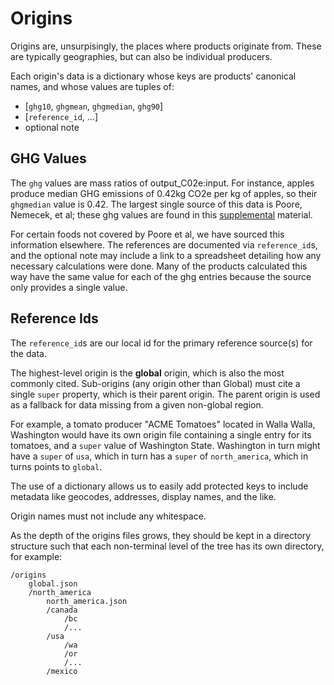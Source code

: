 # Origins

Origins are, unsurpisingly, the places where products originate from. These are typically geographies, but can also be individual producers.

Each origin's data is a dictionary whose keys are products' canonical names, and whose values are tuples of:

* [`ghg10`, `ghgmean`, `ghgmedian`, `ghg90`]
* [`reference_id`, ...]
* optional note

## GHG Values

The `ghg` values are mass ratios of output_C02e:input. For instance, apples produce median GHG emissions of 0.42kg CO2e per kg of apples, so their `ghgmedian` value is 0.42. The largest single source of this data is Poore, Nemecek, et al; these ghg values are found in this [supplemental](https://www.science.org/doi/suppl/10.1126/science.aaq0216/suppl_file/aaq0216-poore-sm-revision1.pdf) material.

For certain foods not covered by Poore et al, we have sourced this information elsewhere. The references are documented via `reference_id`s, and the optional note may include a link to a spreadsheet detailing how any necessary calculations were done. Many of the products calculated this way have the same value for each of the ghg entries because the source only provides a single value.

## Reference Ids

The `reference_id`s are our local id for the primary reference source(s) for the data.

The highest-level origin is the **global** origin, which is also the most commonly cited. Sub-origins (any origin other than Global) must cite a single `super` property, which is their parent origin. The parent origin is used as a fallback for data missing from a given non-global region.

For example, a tomato producer "ACME Tomatoes" located in Walla Walla, Washington would have its own origin file containing a single entry for its tomatoes, and a `super` value of Washington State. Washington in turn might have a `super` of `usa`, which in turn has a `super` of `north_america`, which in turns points to `global`. 

The use of a dictionary allows us to easily add protected keys to include metadata like geocodes, addresses, display names, and the like.

Origin names must not include any whitespace.

As the depth of the origins files grows, they should be kept in a directory structure such that each non-terminal level of the tree has its own directory, for example:

```text
/origins
    global.json
    /north_america
        north_america.json
        /canada
            /bc
            /...
        /usa
            /wa
            /or
            /...
        /mexico
```
